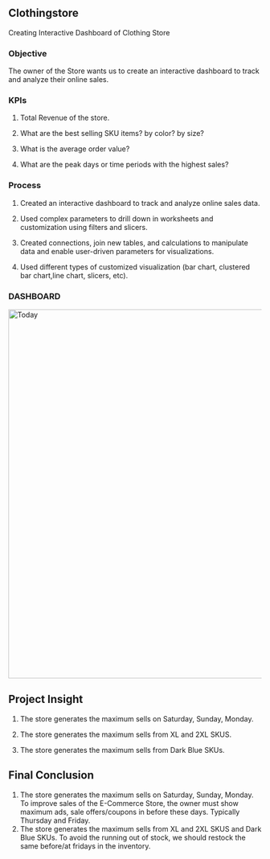 ## **Clothingstore**
Creating Interactive Dashboard of Clothing Store

### **Objective**

The owner of the Store wants us to create an interactive dashboard to track and analyze their online sales.

### **KPIs**

1. Total Revenue of the store.

2. What are the best selling SKU items? by color? by size?

3. What is the average order value?

4. What are the peak days or time periods with the highest sales? 

### **Process**

1. Created an interactive dashboard to track and analyze online sales data.

2. Used complex parameters to drill down in worksheets and customization using filters and slicers.

3. Created connections, join new tables, and calculations to manipulate data and enable user-driven parameters for visualizations.

4. Used different types of customized visualization (bar chart, clustered bar chart,line chart, slicers, etc).

### **DASHBOARD**

<img width="734" alt="Today" src="https://user-images.githubusercontent.com/132562651/236675459-be083dbc-250e-4925-b537-b6c960d75205.png">

## **Project Insight**

1. The store generates the maximum sells on Saturday, Sunday, Monday.

2. The store generates the maximum sells from XL and 2XL SKUS.

3. The store generates the maximum sells from Dark Blue	SKUs.


## **Final Conclusion**

1. The store generates the maximum sells on Saturday, Sunday, Monday. To improve sales of the E-Commerce Store, the owner must show maximum ads, sale offers/coupons in before these days. Typically Thursday and Friday.
2. The store generates the maximum sells from XL and 2XL SKUS and Dark Blue	SKUs. To avoid the running out of stock, we should restock the same before/at fridays in the inventory.

